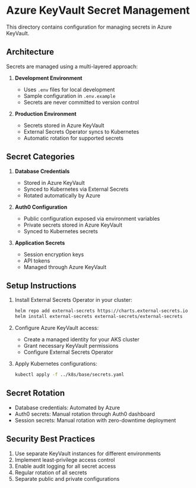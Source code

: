# Azure KeyVault Secret Management

This directory contains configuration for managing secrets in Azure KeyVault.

## Architecture

Secrets are managed using a multi-layered approach:

1. **Development Environment**
   - Uses `.env` files for local development
   - Sample configuration in `.env.example`
   - Secrets are never committed to version control

2. **Production Environment**
   - Secrets stored in Azure KeyVault
   - External Secrets Operator syncs to Kubernetes
   - Automatic rotation for supported secrets

## Secret Categories

1. **Database Credentials**
   - Stored in Azure KeyVault
   - Synced to Kubernetes via External Secrets
   - Rotated automatically by Azure

2. **Auth0 Configuration**
   - Public configuration exposed via environment variables
   - Private secrets stored in Azure KeyVault
   - Synced to Kubernetes secrets

3. **Application Secrets**
   - Session encryption keys
   - API tokens
   - Managed through Azure KeyVault

## Setup Instructions

1. Install External Secrets Operator in your cluster:
   ```bash
   helm repo add external-secrets https://charts.external-secrets.io
   helm install external-secrets external-secrets/external-secrets
   ```

2. Configure Azure KeyVault access:
   - Create a managed identity for your AKS cluster
   - Grant necessary KeyVault permissions
   - Configure External Secrets Operator

3. Apply Kubernetes configurations:
   ```bash
   kubectl apply -f ../k8s/base/secrets.yaml
   ```

## Secret Rotation

- Database credentials: Automated by Azure
- Auth0 secrets: Manual rotation through Auth0 dashboard
- Session secrets: Manual rotation with zero-downtime deployment

## Security Best Practices

1. Use separate KeyVault instances for different environments
2. Implement least-privilege access control
3. Enable audit logging for all secret access
4. Regular rotation of all secrets
5. Separate public and private configurations
